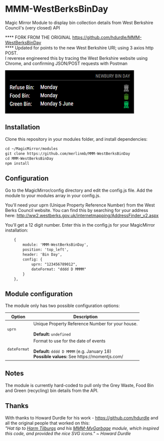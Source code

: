 # MMM-WestBerksBinDay
Magic Mirror Module to display bin collection details from West Berkshire Council's (very closed) API


**** FORK FROM THE ORIGINAL https://github.com/hdurdle/MMM-WestBerksBinDay<br>
**** Updated for points to the new West Berkshire URI; using 3 axios http POST.<br>I reverese engineered this by tracing the West Berkshire website using Chrome, and confirming JSON/POST requests with Postman<br>

![Screenshot](screenshot.png "Screenshot")

## Installation

Clone this repository in your modules folder, and install dependencies:

    cd ~/MagicMirror/modules 
    git clone https://github.com/merlinmb/MMM-WestBerksBinDay
    cd MMM-WestBerksBinDay
    npm install 


## Configuration

Go to the MagicMirror/config directory and edit the config.js file. Add the module to your modules array in your config.js.

You'll need your uprn (Unique Property Reference Number) from the West Berks Council website. You can find this by searching for your address here: http://ww2.westberks.gov.uk/internetmapping/AddressFinder_v2.aspx

You'll get a 12 digit number. Enter this in the config.js for your MagicMirror installation:

        {
            module: 'MMM-WestBerksBinDay',
            position: 'top_left',
            header: 'Bin Day',
            config: {
                uprn: "123456789012",
                dateFormat: "dddd D MMMM"
            }
        },

## Module configuration
The module only has two possible configuration options:

<table>
  <thead>
    <tr>
      <th>Option</th>
      <th>Description</th>
    </tr>
  </thead>
  <tbody>
    <tr>
      <td><code>uprn</code></td>
      <td>Unique Property Reference Number for your house.<br /><br /><strong>Default: </strong><code>undefined</code></td>
    </tr>
    <tr>
      <td><code>dateFormat</code></td>
      <td>Format to use for the date of events <br /><br /><strong>Default: </strong><code>dddd D MMMM</code> (e.g. January 18)<br /><strong>Possible values: </strong>See https://momentjs.com/</td>
    </tr>
  </tbody>
</table>

## Notes

The module is currently hard-coded to pull only the Grey Waste, Food Bin and Green (recycling) bin details from the API. <br>

## Thanks

With thanks to Howard Durdle for his work - https://github.com/hdurdle and all the original people that worked on this:<br>
<i>"Hat tip to [Harm Tilburgs](https://github.com/htilburgs) and his [MMM-MyGarbage](https://github.com/htilburgs/MMM-MyGarbage) module, which inspired this code, and provided the nice SVG icons." ~ Howard Durdle</i>
